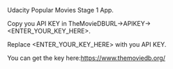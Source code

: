 Udacity Popular Movies Stage 1 App.

Copy you API KEY in TheMovieDBURL->APIKEY-><ENTER_YOUR_KEY_HERE>.

Replace <ENTER_YOUR_KEY_HERE> with you API KEY.

You can get the key here:https://www.themoviedb.org/
